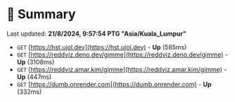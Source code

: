 # 📖 Summary
Last updated: **21/8/2024, 9:57:54 PTG "Asia/Kuala_Lumpur"**

- `GET` [https://hst.ujol.dev](https://hst.ujol.dev) - **Up** (585ms)
- `GET` [https://reddviz.deno.dev/gimme](https://reddviz.deno.dev/gimme) - **Up** (3108ms)
- `GET` [https://reddviz.amar.kim/gimme](https://reddviz.amar.kim/gimme) - **Up** (447ms)
- `GET` [https://dumb.onrender.com](https://dumb.onrender.com) - **Up** (332ms)
